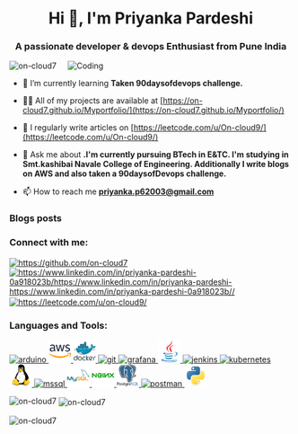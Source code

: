 
<h1 align="center">Hi 👋, I'm Priyanka Pardeshi </h1>
<h3 align="center">A passionate developer & devops Enthusiast from Pune India</h3>
<img align="right" alt="Coding" width="400" src="https://user-images.githubusercontent.com/74038190/241765453-85cb9521-97c0-4a65-9358-7db8099fac7f.gif">



<p align="left"> <img src="https://komarev.com/ghpvc/?username=on-cloud7&label=Profile%20views&color=0e75b6&style=flat" alt="on-cloud7" /> </p>

- 🌱 I’m currently learning **Taken 90daysofdevops challenge.**

- 👨‍💻 All of my projects are available at [https://on-cloud7.github.io/Myportfolio/](https://on-cloud7.github.io/Myportfolio/)

- 📝 I regularly write articles on [https://leetcode.com/u/On-cloud9/](https://leetcode.com/u/On-cloud9/)

- 💬 Ask me about **.I'm currently pursuing BTech in E&TC. I'm studying in Smt.kashibai Navale College of Engineering. Additionally I write blogs on AWS and also taken a 90daysofDevops challenge.**

- 📫 How to reach me **priyanka.p62003@gmail.com**

### Blogs posts
<!-- BLOG-POST-LIST:START -->
<!-- BLOG-POST-LIST:END -->

<h3 align="left">Connect with me:</h3>
<p align="left">
<a href="https://dev.to/https://github.com/on-cloud7" target="blank"><img align="center" src="https://raw.githubusercontent.com/rahuldkjain/github-profile-readme-generator/master/src/images/icons/Social/devto.svg" alt="https://github.com/on-cloud7" height="30" width="40" /></a>
<a href="https://linkedin.com/in/https://www.linkedin.com/in/priyanka-pardeshi-0a918023b/https://www.linkedin.com/in/priyanka-pardeshi-https://www.linkedin.com/in/priyanka-pardeshi-0a918023b//" target="blank"><img align="center" src="https://raw.githubusercontent.com/rahuldkjain/github-profile-readme-generator/master/src/images/icons/Social/linked-in-alt.svg" alt="https://www.linkedin.com/in/priyanka-pardeshi-0a918023b/https://www.linkedin.com/in/priyanka-pardeshi-https://www.linkedin.com/in/priyanka-pardeshi-0a918023b//" height="30" width="40" /></a>
<a href="https://www.leetcode.com/https://leetcode.com/u/on-cloud9/" target="blank"><img align="center" src="https://raw.githubusercontent.com/rahuldkjain/github-profile-readme-generator/master/src/images/icons/Social/leet-code.svg" alt="https://leetcode.com/u/on-cloud9/" height="30" width="40" /></a>
</p>

<h3 align="left">Languages and Tools:</h3>
<p align="left"> <a href="https://www.arduino.cc/" target="_blank" rel="noreferrer"> <img src="https://cdn.worldvectorlogo.com/logos/arduino-1.svg" alt="arduino" width="40" height="40"/> </a> <a href="https://aws.amazon.com" target="_blank" rel="noreferrer"> <img src="https://raw.githubusercontent.com/devicons/devicon/master/icons/amazonwebservices/amazonwebservices-original-wordmark.svg" alt="aws" width="40" height="40"/> </a> <a href="https://www.docker.com/" target="_blank" rel="noreferrer"> <img src="https://raw.githubusercontent.com/devicons/devicon/master/icons/docker/docker-original-wordmark.svg" alt="docker" width="40" height="40"/> </a> <a href="https://git-scm.com/" target="_blank" rel="noreferrer"> <img src="https://www.vectorlogo.zone/logos/git-scm/git-scm-icon.svg" alt="git" width="40" height="40"/> </a> <a href="https://grafana.com" target="_blank" rel="noreferrer"> <img src="https://www.vectorlogo.zone/logos/grafana/grafana-icon.svg" alt="grafana" width="40" height="40"/> </a> <a href="https://www.java.com" target="_blank" rel="noreferrer"> <img src="https://raw.githubusercontent.com/devicons/devicon/master/icons/java/java-original.svg" alt="java" width="40" height="40"/> </a> <a href="https://www.jenkins.io" target="_blank" rel="noreferrer"> <img src="https://www.vectorlogo.zone/logos/jenkins/jenkins-icon.svg" alt="jenkins" width="40" height="40"/> </a> <a href="https://kubernetes.io" target="_blank" rel="noreferrer"> <img src="https://www.vectorlogo.zone/logos/kubernetes/kubernetes-icon.svg" alt="kubernetes" width="40" height="40"/> </a> <a href="https://www.linux.org/" target="_blank" rel="noreferrer"> <img src="https://raw.githubusercontent.com/devicons/devicon/master/icons/linux/linux-original.svg" alt="linux" width="40" height="40"/> </a> <a href="https://www.microsoft.com/en-us/sql-server" target="_blank" rel="noreferrer"> <img src="https://www.svgrepo.com/show/303229/microsoft-sql-server-logo.svg" alt="mssql" width="40" height="40"/> </a> <a href="https://www.mysql.com/" target="_blank" rel="noreferrer"> <img src="https://raw.githubusercontent.com/devicons/devicon/master/icons/mysql/mysql-original-wordmark.svg" alt="mysql" width="40" height="40"/> </a> <a href="https://www.nginx.com" target="_blank" rel="noreferrer"> <img src="https://raw.githubusercontent.com/devicons/devicon/master/icons/nginx/nginx-original.svg" alt="nginx" width="40" height="40"/> </a> <a href="https://www.postgresql.org" target="_blank" rel="noreferrer"> <img src="https://raw.githubusercontent.com/devicons/devicon/master/icons/postgresql/postgresql-original-wordmark.svg" alt="postgresql" width="40" height="40"/> </a> <a href="https://postman.com" target="_blank" rel="noreferrer"> <img src="https://www.vectorlogo.zone/logos/getpostman/getpostman-icon.svg" alt="postman" width="40" height="40"/> </a> <a href="https://www.python.org" target="_blank" rel="noreferrer"> <img src="https://raw.githubusercontent.com/devicons/devicon/master/icons/python/python-original.svg" alt="python" width="40" height="40"/> </a> </p>

<p><img align="left" src="https://github-readme-stats.vercel.app/api/top-langs?username=on-cloud7&show_icons=true&locale=en&layout=compact" alt="on-cloud7" /></p>

<p>&nbsp;<img align="center" src="https://github-readme-stats.vercel.app/api?username=on-cloud7&show_icons=true&locale=en" alt="on-cloud7" /></p>

<p><img align="center" src="https://github-readme-streak-stats.herokuapp.com/?user=on-cloud7&" alt="on-cloud7" /></p>
